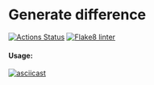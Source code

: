 # Generate difference

[![Actions Status](https://github.com/zavr1k/python-project-lvl2/workflows/hexlet-check/badge.svg)](https://github.com/zavr1k/python-project-lvl2/actions)
[![Flake8 linter](https://github.com/zavr1k/python-project-lvl2/workflows/Flake8%20linter/badge.svg)](https://github.com/zavr1k/python-project-lvl2/actions)

#### Usage:
[![asciicast](https://asciinema.org/a/3zEocmgacvyFtu8vUN7ktWrvS.svg)](https://asciinema.org/a/3zEocmgacvyFtu8vUN7ktWrvS)
